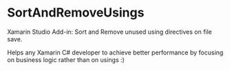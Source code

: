 # SortAndRemoveUsings
Xamarin Studio Add-in: Sort and Remove unused using directives on file save.

Helps any Xamarin C# developer to achieve better performance by focusing on business logic rather than on usings :)
